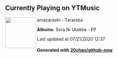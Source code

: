 ## Currently Playing on YTMusic

[<img align="left" width="100" src="https://lh3.googleusercontent.com/Of6c8A0iOKTsDTmCxMIMU0ubTTh-n-taCHYMHSur8p4Hz5skOGsEUNlHbayaj-HXs4dk3sxS0qiNLodu">](https://music.youtube.com/channel/UCYYblFFBpnZabWlpz9aAIPA)

amazarashi - Tarareba

**Albums**: Sora Ni Utaeba - EP

Last updated at 07/21/2020 12:37

#### Generated with [20chan/github-now](https://github.com/20chan/github-now)


<!--
**20chan/20chan** is a ✨ _special_ ✨ repository because its `README.md` (this file) appears on your GitHub profile.

Here are some ideas to get you started:

- 🔭 I’m currently working on ...
- 🌱 I’m currently learning ...
- 👯 I’m looking to collaborate on ...
- 🤔 I’m looking for help with ...
- 💬 Ask me about ...
- 📫 How to reach me: ...
- 😄 Pronouns: ...
- ⚡ Fun fact: ...
-->
